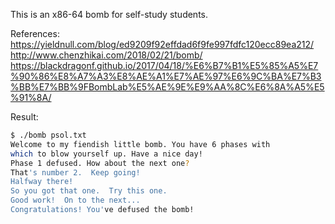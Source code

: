 This is an x86-64 bomb for self-study students. 

References:
https://yieldnull.com/blog/ed9209f92effdad6f9fe997fdfc120ecc89ea212/
http://www.chenzhikai.com/2018/02/21/bomb/
https://blackdragonf.github.io/2017/04/18/%E6%B7%B1%E5%85%A5%E7%90%86%E8%A7%A3%E8%AE%A1%E7%AE%97%E6%9C%BA%E7%B3%BB%E7%BB%9FBombLab%E5%AE%9E%E9%AA%8C%E6%8A%A5%E5%91%8A/

Result:

```sh
$ ./bomb psol.txt
Welcome to my fiendish little bomb. You have 6 phases with
which to blow yourself up. Have a nice day!
Phase 1 defused. How about the next one?
That's number 2.  Keep going!
Halfway there!
So you got that one.  Try this one.
Good work!  On to the next...
Congratulations! You've defused the bomb!
```

